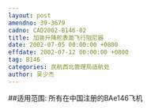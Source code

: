 ```yaml
---
layout: post
amendno: 39-3679
cadno: CAD2002-B146-02
title: 加装升降舵表面飞行阻尼器
date: 2002-07-05 00:00:00 +0800
effdate: 2002-07-12 00:00:00 +0800
tag: B146
categories: 民航西北管理局适航处
author: 吴少杰
---
```


##适用范围:
所有在中国注册的BAe146飞机

